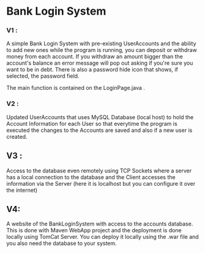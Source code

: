 # Bank Login System

### V1 :

A simple Bank Login System with pre-existing UserAccounts and the ability to add new ones while the program is running, you can deposit or withdraw money from each account. If you withdraw an amount bigger than the account's balance an error message will pop out asking if you're sure you want to be in debt.
There is also a password hide icon that shows, if selected, the password field.

The main function is contained on the LoginPage.java .

### V2 :
Updated UserAccounts that uses MySQL Database (local host) to hold the Account Information for each User so that everytime the program is executed the changes to the Accounts are saved and also if a new user is created. 

## V3 :
Access to the database even remotely using TCP Sockets where a server has a local connection to the database and the Client accesses the information via the Server (here it is localhost but you can configure it over the internet)

## V4:
A website of the BankLoginSystem with access to the accounts database. This is done with Maven WebApp project and the deployment is done locally using TomCat Server. You can deploy it locally using the .war file and you also need the database to your system.